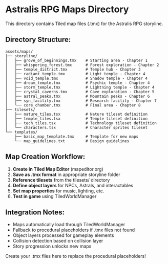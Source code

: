 # Astralis RPG Maps Directory

This directory contains Tiled map files (.tmx) for the Astralis RPG storyline.

## Directory Structure:
```
assets/maps/
├── storyline/
│   ├── grove_of_beginnings.tmx    # Starting area - Chapter 1
│   ├── whispering_forest.tmx      # Forest exploration - Chapter 2  
│   ├── temple_district.tmx        # Temple hub - Chapter 3
│   ├── radiant_temple.tmx         # Light temple - Chapter 4
│   ├── void_temple.tmx            # Shadow temple - Chapter 4
│   ├── dream_temple.tmx           # Psychic temple - Chapter 4
│   ├── storm_temple.tmx           # Lightning temple - Chapter 4
│   ├── crystal_caverns.tmx        # Cave exploration - Chapter 5
│   ├── astral_peaks.tmx           # Mountain peaks - Chapter 6
│   ├── syn_facility.tmx           # Research facility - Chapter 7
│   └── core_chamber.tmx           # Final area - Chapter 8
├── tilesets/
│   ├── nature_tiles.tsx           # Nature tileset definition
│   ├── temple_tiles.tsx           # Temple tileset definition
│   ├── tech_tiles.tsx             # Technology tileset definition
│   └── characters.tsx             # Character sprites tileset
└── templates/
    ├── basic_map_template.tmx     # Template for new maps
    └── map_guidelines.txt         # Design guidelines

```

## Map Creation Workflow:

1. **Create in Tiled Map Editor** (mapeditor.org)
2. **Save as .tmx format** in appropriate storyline folder
3. **Reference tilesets** from the tilesets/ directory
4. **Define object layers** for NPCs, Astrals, and interactables
5. **Set map properties** for music, lighting, etc.
6. **Test in game** using TiledWorldManager

## Integration Notes:

- Maps automatically load through TiledWorldManager
- Fallback to procedural placeholders if .tmx files not found
- Object layers processed for gameplay elements
- Collision detection based on collision layer
- Story progression unlocks new maps

Create your .tmx files here to replace the procedural placeholders!